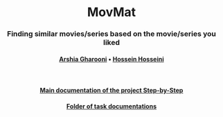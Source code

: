 <h1 align="center">
  <br>
  MovMat
  <br>
</h1>

<h3 align="center">Finding similar movies/series based on the movie/series you liked</h3>

<h4 align="center">
  <a href="https://arshia-gharooni.github.io/">Arshia Gharooni</a> •
  <a href="https://github.com/hosseinirtr">Hossein Hosseini</a> 
</h4>
<br>

<h4 align="center"><a href="https://docs.google.com/document/d/1thjPV8ZCOpVfEFaPncQ65uOeTCtjzYrH0rEE6AOawCA/edit?usp=sharing">Main documentation of the project Step-by-Step</a> </h4>

<h4 align="center"><a href="https://github.com/Ars030203/MovMat/tree/main/DT">Folder of task documentations</a> </h4>
